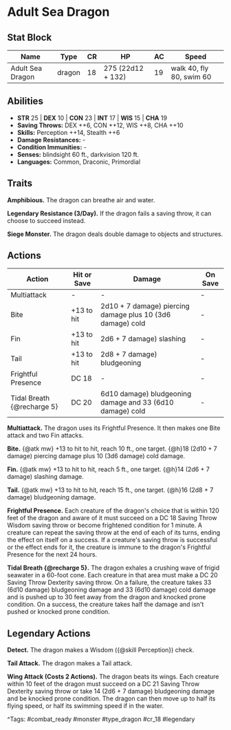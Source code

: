 # Adult Sea Dragon

## Stat Block

| Name | Type | CR | HP | AC | Speed |
|------|------|----|----|----|-------|
| Adult Sea Dragon | dragon | 18 | 275 (22d12 + 132) | 19 | walk 40, fly 80, swim 60 |

## Abilities

- **STR** 25 | **DEX** 10 | **CON** 23 | **INT** 17 | **WIS** 15 | **CHA** 19
- **Saving Throws:** DEX ++6, CON ++12, WIS ++8, CHA ++10  
- **Skills:** Perception ++14, Stealth ++6  
- **Damage Resistances:** -  
- **Condition Immunities:** -  
- **Senses:** blindsight 60 ft., darkvision 120 ft.  
- **Languages:** Common, Draconic, Primordial

## Traits

**Amphibious.** The dragon can breathe air and water.

**Legendary Resistance (3/Day).** If the dragon fails a saving throw, it can choose to succeed instead.

**Siege Monster.** The dragon deals double damage to objects and structures.


## Actions

| Action | Hit or Save | Damage | On Save |
|--------|--------------|--------|----------|
| Multiattack | - | - | - |
| Bite | +13 to hit | 2d10 + 7 damage) piercing damage plus 10 (3d6 damage) cold | - |
| Fin | +13 to hit | 2d6 + 7 damage) slashing | - |
| Tail | +13 to hit | 2d8 + 7 damage) bludgeoning | - |
| Frightful Presence | DC 18 | - | - |
| Tidal Breath {@recharge 5} | DC 20 | 6d10 damage) bludgeoning damage and 33 (6d10 damage) cold | - |

**Multiattack.** The dragon uses its Frightful Presence. It then makes one Bite attack and two Fin attacks.

**Bite.** {@atk mw} +13 to hit to hit, reach 10 ft., one target. {@h}18 (2d10 + 7 damage) piercing damage plus 10 (3d6 damage) cold damage.

**Fin.** {@atk mw} +13 to hit to hit, reach 5 ft., one target. {@h}14 (2d6 + 7 damage) slashing damage.

**Tail.** {@atk mw} +13 to hit to hit, reach 15 ft., one target. {@h}16 (2d8 + 7 damage) bludgeoning damage.

**Frightful Presence.** Each creature of the dragon's choice that is within 120 feet of the dragon and aware of it must succeed on a DC 18 Saving Throw Wisdom saving throw or become frightened condition for 1 minute. A creature can repeat the saving throw at the end of each of its turns, ending the effect on itself on a success. If a creature's saving throw is successful or the effect ends for it, the creature is immune to the dragon's Frightful Presence for the next 24 hours.

**Tidal Breath {@recharge 5}.** The dragon exhales a crushing wave of frigid seawater in a 60-foot cone. Each creature in that area must make a DC 20 Saving Throw Dexterity saving throw. On a failure, the creature takes 33 (6d10 damage) bludgeoning damage and 33 (6d10 damage) cold damage and is pushed up to 30 feet away from the dragon and knocked prone condition. On a success, the creature takes half the damage and isn't pushed or knocked prone condition.

## Legendary Actions

**Detect.** The dragon makes a Wisdom ({@skill Perception}) check.

**Tail Attack.** The dragon makes a Tail attack.

**Wing Attack (Costs 2 Actions).** The dragon beats its wings. Each creature within 10 feet of the dragon must succeed on a DC 21 Saving Throw Dexterity saving throw or take 14 (2d6 + 7 damage) bludgeoning damage and be knocked prone condition. The dragon can then move up to half its flying speed, or half its swimming speed if in the water.



^Tags: #combat_ready #monster #type_dragon #cr_18 #legendary
